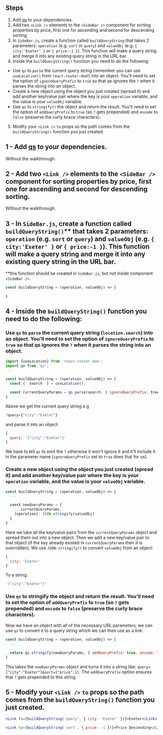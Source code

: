 ## Steps
1. Add [qs](https://www.npmjs.com/package/qs) to your dependencies.
2. Add two `<Link />` elements to the `<SideBar />` component for sorting properties by price, first one for ascending and second for descending sorting.
3. In `SideBar.js`, create a function called `buildQueryString` that takes 2 parameters: `operation` (e.g. `sort` or `query`) and `valueObj` (e.g. `{ city:'Exeter' }` or `{ price:-1 }`). This function will make a query string and merge it into any existing query string in the URL bar.
4. Inside the `buildQueryString()` function you need to do the following:
  - Use `qs` to `parse` the current query string (remember you can use `useLocation()` from `react-router-dom`!) into an object. You'll need to set the option of `ignoreQueryPrefix` to `true` so that qs ignores the `?` when it parses the string into an object.
  - Create a new object using the object you just created (spread it) and add another key/value pair where the key is your `operation` variable, and the value is your `valueObj` variable.   
  - Use `qs` to `stringify()` the object and return the result. You'll need to set the option of `addQueryPrefix` to `true` (so `?` gets prepended) and `encode` to `false` (preserve the curly brace characters).
5. Modify your `<Link />` `to` props so the path comes from the `buildQueryString()` function you just created.

## 1 - Add [qs](https://www.npmjs.com/package/qs) to your dependencies.

Without the walkthrough.

## 2 - Add two `<Link />` elements to the `<SideBar />` component for sorting properties by price, first one for ascending and second for descending sorting.

Without the walkthrough.

## 3 - In `SideBar.js`, create a function called `buildQueryString()`** that takes 2 parameters: `operation` (e.g. `sort` or `query`) and `valueObj` (e.g. `{ city:'Exeter' }` or `{ price:-1 }`). This function will make a query string and merge it into any existing query string in the URL bar.

**this function should be created in `SideBar.js`, but not inside component `<SideBar />`.

```js
const buildQueryString = (operation, valueObj) => {

}
```

## 4 - Inside the `buildQueryString()` function you need to do the following:

### Use `qs` to `parse` the current query string (`location.search`) into an object. You'll need to set the option of `ignoreQueryPrefix` to `true` so that qs ignores the `?` when it parses the string into an object.


```js
import {useLocation} from 'react-router-dom';
import qs from 'qs';
...

const buildQueryString = (operation, valueObj) => {
  const {  search  } = useLocation();

  const currentQueryParams = qs.parse(search, { ignoreQueryPrefix: true });
}
```

Above we get the current query string e.g 

```js
?query={"city":"Exeter"}
```

and parse it into an object:

```js
{
  query: '{"city":"Exeter"}'
}
```

We have to tell `qs` to omit the `?` otherwise it won't ignore it and it'll include it in the parameter name (`ignoreQueryPrefix` set to `true` does that for us).

### Create a new object using the object you just created (spread it) and add another key/value pair where the key is your `operation` variable, and the value is your `valueObj` variable.   

```js
const buildQueryString = (operation, valueObj) => {
  ...

  const newQueryParams = {
    ...currentQueryParams,
    [operation]: JSON.stringify(valueObj)
  }
}
```

Here we take all the key/value pairs from the `currentQueryParams` object and spread them out into a new object. Then we add a new key/value pair to that object (if the key already existed in `currentQueryParams` then it is overridden). We use `JSON.stringify()` to convert `valueObj` from an object:

```js
{
  city: 'Exeter'
}
```

To a string:

```js
'{"city":"Exeter"}'
```

### Use `qs` to stringify the object and return the result. You'll need to set the option of `addQueryPrefix` to `true` (so `?` gets prepended) and `encode` to `false` (preserve the curly brace characters).

Now we have an object with all of the necessary URL parameters, we can use `qs` to convert it to a query string which we can then use as a link:

```js
const buildQueryString = (operation, valueObj) => {
  ...
  
  return qs.stringify(newQueryParams, { addQueryPrefix: true, encode: false });
}
```

This takes the `newQueryParams` object and turns it into a string like: `query={"city":"Exeter"}&sort={"price":1}`. The `addQueryPrefix` option ensures that `?` gets prepended to this string.

## 5 - Modify your `<Link />` `to` props so the path comes from the `buildQueryString()` function you just created.

```jsx
<Link to={buildQueryString('query', { city: 'Exeter' })}>Exeter</Link>
```

```jsx
<Link to={buildQueryString('sort', { price: -1 })}>Price Descending</Link>
```